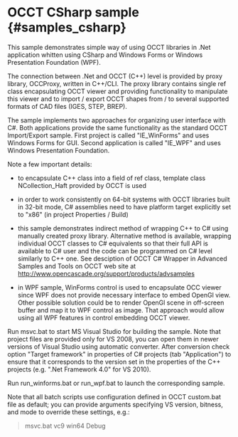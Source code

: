 OCCT CSharp sample {#samples_csharp}
================== 
	
This sample demonstrates simple way of using OCCT libraries in .Net application
whitten using CSharp and Windows Forms or Windows Presentation Foundation (WPF).

The connection between .Net and OCCT (C++) level is provided by proxy library,
OCCProxy, written in C++/CLI. The proxy library contains single ref class
encapsulating OCCT viewer and providing functionality to manipulate this viewer
and to import / export OCCT shapes from / to several supported formats of CAD 
files (IGES, STEP, BREP). 

The sample implements two approaches for organizing user interface with C#.
Both applications provide the same functionality as the standard OCCT 
Import/Export sample.
First project is called "IE_WinForms" and uses Windows Forms for GUI.
Second application is called "IE_WPF" and uses Windows Presentation Foundation.

Note a few important details:

- to encapsulate C++ class into a field of ref class, template class 
  NCollection_Haft provided by OCCT is used
  
- in order to work consistently on 64-bit systems with OCCT libraries built in 
  32-bit mode, C# assemblies need to have platform target explicitly set to "x86"
  (in project Properties / Build)
  
- this sample demonstrates indirect method of wrapping C++ to C# using manually
  created proxy library. Alternative method is available, wrapping individual
  OCCT classes to C# equivalents so that their full API is available to C# user
  and the code can be programmed on C# level similarly to C++ one. See desciption
  of OCCT C# Wrapper in Advanced Samples and Tools on OCCT web site at 
  http://www.opencascade.org/support/products/advsamples

- in WPF sample, WinForms control is used to encapsulate OCC viewer since WPF 
  does not provide necessary interface to embed OpenGl view. Other possible
  solution could be to render OpenGl scene in off-screen buffer and map it
  to WPF control as image. That approach would allow using all WPF features in
  control embedding OCCT viewer.

Run msvc.bat to start MS Visual Studio for building the sample.
Note that project files are provided only for VS 2008, you can open them in
newer versions of Visual Studio using automatic converter.
After conversion check option "Target framework" in properties of C# projects 
(tab "Application") to ensure that it corresponds to the version set in
the properties of the C++ projects (e.g. ".Net Framework 4.0" for VS 2010).

Run run_winforms.bat or run_wpf.bat to launch the corresponding sample.

Note that all batch scripts use configuration defined in OCCT custom.bat file
as default; you can provide arguments specifying VS version, bitness, and mode
to override these settings, e.g.:

> msvc.bat vc9 win64 Debug

